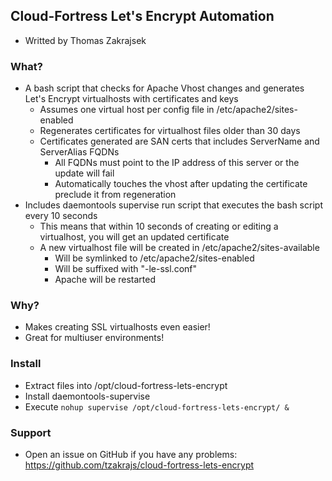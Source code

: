 ## Cloud-Fortress Let's Encrypt Automation
* Writted by Thomas Zakrajsek

### What?
* A bash script that checks for Apache Vhost changes and generates Let's Encrypt virtualhosts with certificates and keys
  * Assumes one virtual host per config file in /etc/apache2/sites-enabled
  * Regenerates certificates for virtualhost files older than 30 days
  * Certificates generated are SAN certs that includes ServerName and ServerAlias FQDNs
    * All FQDNs must point to the IP address of this server or the update will fail
    * Automatically touches the vhost after updating the certificate preclude it from regeneration
* Includes daemontools supervise run script that executes the bash script every 10 seconds
  * This means that within 10 seconds of creating or editing a virtualhost, you will get an updated certificate
  * A new virtualhost file will be created in /etc/apache2/sites-available
    * Will be symlinked to /etc/apache2/sites-enabled
    * Will be suffixed with "-le-ssl.conf"
    * Apache will be restarted
### Why?
* Makes creating SSL virtualhosts even easier!
* Great for multiuser environments!

### Install
* Extract files into /opt/cloud-fortress-lets-encrypt
* Install daemontools-supervise
* Execute `nohup supervise /opt/cloud-fortress-lets-encrypt/ &`

### Support
* Open an issue on GitHub if you have any problems: https://github.com/tzakrajs/cloud-fortress-lets-encrypt

